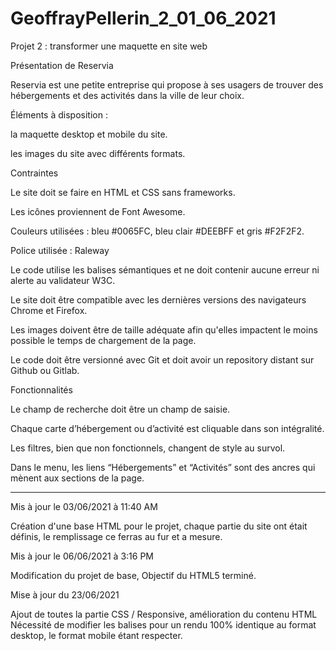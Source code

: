 # GeoffrayPellerin_2_01_06_2021

Projet 2 : transformer une maquette en site web

Présentation de Reservia

Reservia est une petite entreprise qui propose à ses usagers de trouver des hébergements et des activités dans la ville de leur choix.

Éléments à disposition :

la maquette desktop et mobile du site.

les images du site avec différents formats.

Contraintes

Le site doit se faire en HTML et CSS sans frameworks.

Les icônes proviennent de Font Awesome.

Couleurs utilisées : bleu #0065FC, bleu clair #DEEBFF et gris #F2F2F2.

Police utilisée : Raleway

Le code utilise les balises sémantiques et ne doit contenir aucune erreur ni alerte au validateur W3C.

Le site doit être compatible avec les dernières versions des navigateurs Chrome et Firefox.

Les images doivent être de taille adéquate afin qu'elles impactent le moins possible le temps de chargement de la page.

Le code doit être versionné avec Git et doit avoir un repository distant sur Github ou Gitlab.

Fonctionnalités

Le champ de recherche doit être un champ de saisie.

Chaque carte d’hébergement ou d’activité est cliquable dans son intégralité.

Les filtres, bien que non fonctionnels, changent de style au survol.

Dans le menu, les liens “Hébergements” et “Activités” sont des ancres qui mènent aux sections de la page.

-----------------------------------------------------------------------------------------------------------------------------------

Mis à jour le 03/06/2021 à 11:40 AM


Création d'une base HTML pour le projet, chaque partie du site ont était définis, le remplissage ce ferras au fur et a mesure.


Mis à jour le 06/06/2021 à 3:16 PM


Modification du projet de base, Objectif du HTML5 terminé.

Mise à jour du 23/06/2021

Ajout de toutes la partie CSS / Responsive, amélioration du contenu HTML
Nécessité de modifier les balises pour un rendu 100% identique au format desktop, le format mobile étant respecter.

